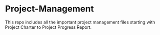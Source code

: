 # Project-Management
This repo includes all the important project management files starting with Project Charter to Project Progress Report.
